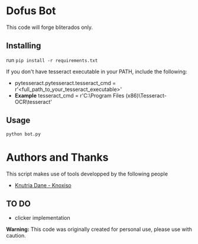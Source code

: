 # Dofus Bot

This code will forge bliterados only.

## Installing

run `pip install -r requirements.txt` 

If you don't have tesseract executable in your PATH, include the following:

* pytesseract.pytesseract.tesseract_cmd = r'<full_path_to_your_tesseract_executable>'
* **Example** tesseract_cmd = r'C:\Program Files (x86)\Tesseract-OCR\tesseract'

## Usage

`python bot.py`


# Authors and Thanks
This script makes use of tools developped by the following people
- [Knutria Dane - Knoxiso](https://github.com/knoxisus)

## TO DO
- clicker implementation

**Warning:** This code was originally created for personal use, please use with caution.